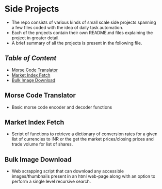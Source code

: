 # Side Projects

- The repo consists of various kinds of small scale side projects spanning a few files coded with the idea of daily task automation.
- Each of the projects contain their own README.md files explaining the project in greater detail.
- A brief summary of all the projects is present in the following file.

## ***Table of Content***

- [Morse Code Translator](#morse-code-translator)
- [Market Index Fetch](#market-index-fetch)
- [Bulk Image Download](#bulk-image-download)

## **Morse Code Translator**

- Basic morse code encoder and decoder functions

## **Market Index Fetch**

- Script of functions to retrieve a dictionary of conversion rates for a given list of currencies to INR or the get the market prices/closing prices and trade volume for list of shares.

## **Bulk Image Download**

- Web scrapping script that can download any accessible images/thumbnails present in an html web-page along with an option to perform a single level recursive search.
